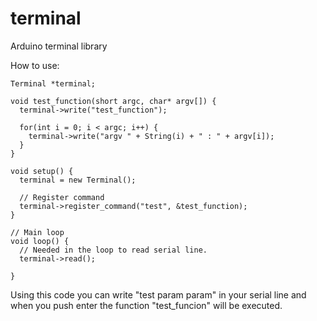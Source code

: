 terminal
========

Arduino terminal library


How to use:

```
Terminal *terminal;

void test_function(short argc, char* argv[]) {
  terminal->write("test_function");

  for(int i = 0; i < argc; i++) {
    terminal->write("argv " + String(i) + " : " + argv[i]);
  }
}

void setup() {
  terminal = new Terminal();

  // Register command
  terminal->register_command("test", &test_function);
}

// Main loop
void loop() {
  // Needed in the loop to read serial line. 
  terminal->read();
  
}
```

Using this code you can write "test param param" in your serial line and
when you push enter the function "test_funcion" will be executed.
